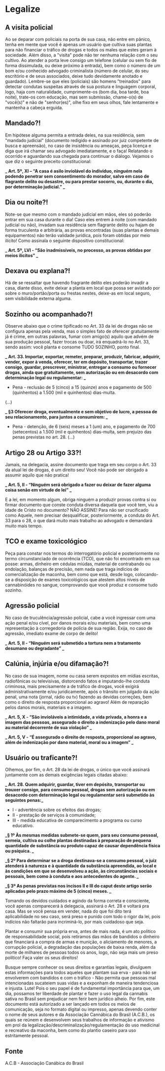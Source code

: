# Legalize

## A visita policial

Ao se deparar com policiais na porta de sua casa, não entre em pânico, tenha em mente que você é
apenas um usuário que cultiva suas plantas para não financiar o tráfico de drogas e todos os males que
estes geram à sociedade. Além disso, a "visita" pode não ter nenhuma relação com o seu cultivo.
Ao atender a porta leve consigo um telefone (celular ou sem fio de forma dissimulada, ou deixe
próximo à entrada), bem como o número de um bom e/ou conhecido advogado criminalista (número
de celular, do seu escritório e de seus associados, deixe tudo devidamente anotado e guardado).
Lembre-se que eles (policiais) são homens "treinados" para detectar condutas suspeitas através de
sua postura e linguagem corporal, logo, haja com naturalidade, cumprimente-os (bom dia, boa tarde,
boa noite), trate-os com educação, mas sem submissão, chame-o(s) de "você(s)" e não de "senhor(es)",
olhe fixo em seus olhos, fale lentamente e mantenha a cabeça erguida.

## Mandado?!

Em hipótese alguma permita a entrada deles, na sua residência, sem "mandado judicial" (documento
redigido e assinado por juiz competente de busca e apreensão), no caso de insistência ou ameaças,
peça licença e diga que irá chamar seu advogado imediatamente, e o faça! Relatando o ocorrido e
aguardando sua chegada para continuar o diálogo. Vejamos o que diz o seguinte preceito constitucional:

**_
Art. 5º, XI – “A casa é asilo inviolável do indivíduo, ninguém nela podendo penetrar sem consentimento do morador, salvo em caso de flagrante delito ou desastre, ou para prestar socorro, ou, durante o dia, por determinação judicial.”
_**

## Dia ou noite?!

Note-se que mesmo com o mandado judicial em mãos, eles só poderão entrar em sua casa
durante o dia! Caso eles entrem à noite (com mandado judicial ou não), invadam sua residência
sem flagrante delito ou hajam de forma truculenta e arbitrária, as provas encontradas (suas
plantas e demais equipamentos) não terão validade jurídica, pois foram obtidas por meio ilícito!
Como assinala o seguinte dispositivo constitucional:

**_
Art. 5º, LVI - “São inadmissíveis, no processo, as provas obtidas por meios ilicitos”
_**

## Dexava ou explana?!

Há de se ressaltar que havendo fragrante delito eles poderão invadir a casa, diante disso, evite deixar a
planta em local que possa ser avistado por sobre o muro/portão/porta ou frestas nestes, deixe-as em
local seguro, sem visibilidade externa alguma.

## Sozinho ou acompanhado?!

Observe abaixo que o crime tipificado no Art. 33 da lei de drogas não se configura apenas pela venda,
mas o simples fato de oferecer gratuitamente já é crime, em outras palavras, fumar com amigo(s) aquilo
que advém de sua produção pessoal, fazer trocas ou doar, irá enquadrá-lo no Art. 33, sendo assim:
você planta e consome TUDO SOZINHO, ponto final.

**_
Art. 33.  Importar, exportar, remeter, preparar, produzir, fabricar, adquirir, vender, expor à venda, oferecer, ter em depósito, transportar, trazer consigo, guardar, prescrever, ministrar, entregar a consumo ou fornecer drogas, ainda que gratuitamente, sem autorização ou em desacordo com determinação legal ou regulamentar:
_**
    
- Pena - reclusão de 5 (cinco) a 15 (quinze) anos e pagamento de 500 (quinhentos) a 1.500 (mil e quinhentos) dias-multa.

(...)

**_
§3  Oferecer droga, eventualmente e sem objetivo de lucro, a pessoa de seu relacionamento, para juntos a consumirem:
_**
    
- Pena - detenção, de 6 (seis) meses a 1 (um) ano, e pagamento de 700 (setecentos) a 1.500 (mil e quinhentos) dias-multa, sem prejuízo das penas previstas no art. 28.
(...)

## Artigo 28 ou Artigo 33?!

Jamais, na delegacia, assine documento que traga em seu corpo o Art. 33 da atual lei de drogas, é um
direito seu! Você não pode ser obrigado a assumir aquilo que não pratica!

**_
Art. 5, II - “Ninguém será obrigado a fazer ou deixar de fazer alguma coisa senão em virtude de lei”
_**

E a lei, em momento algum, obriga ninguém a produzir provas contra si ou firmar documento que
conste conduta diversa daquela que você tem, viu a idade de Cristo no documento? NÃO ASSINE!
Para não ser crucificado como Aquele, nem precisar desqualificar, posteriormente, a conduta do
Art. 33 para o 28, o que dará muito mais trabalho ao advogado e demandará muito mais tempo.

## TCO e exame toxicológico

Peça para constar nos termos do interrogatório policial e posteriormente no termo circunstanciado de
ocorrência (TCO), que não foi encontrado em sua posse: armas, dinheiro em cédulas miúdas, material
de contrabando ou endolação, balanças de precisão, nem nada que traga indícios de comercialização
de maconha, bem como que está, desde logo, colocando-se a disposição de exames toxicológicos que
atestem altos níveis de cannabinóides no sangue, comprovando que você produz e consome tudo
sozinho.

## Agressão policial

No caso de truculência/agressão policial,
cabe a você ingressar com uma ação
penal e/ou cível, por danos morais e/ou
materiais, bem como uma representação à
corregedoria de polícia de sua região. Exija,
no caso de agressão, imediato exame de
corpo de delito!

**_
Art. 5, II - “Ninguém será submetido a tortura nem a tratamento desumano ou degradante”
_**

## Calúnia, injúria e/ou difamação?!

No caso de sua imagem, nome ou casa serem expostos em mídias escritas, radiofônicas ou televisivas,
distorcendo fatos e imputando-lhe conduta criminosa, mais precisamente a de tráfico de drogas, você
exigirá administrativamente e/ou juridicamente, após o trânsito em julgado da ação penal, uma
nota (jornal, rádio ou tv) fazendo as devidas correções, bem como o direito de resposta proporcional
ao agravo! Além de reparação pelos danos morais, materiais e a imagem.

**_
Art. 5, X - “São invioláveis a intimidade, a vida privada, a honra e a imagem das pessoas, assegurado o direito a indenização
pelo dano moral au material decorrente de sua violação”
_**

**_
Art. 5, V - “É assegurado o direito de resposta, proporcional ao agravo, além de indenização por dano material,
moral ou a imagem”
_**

## Usuário ou traficante?!

Olhemos, por fim, o Art. 28 da lei de drogas, o único
que você assinará juntamente com as demais
exigências legais citadas abaixo:

**_
Art. 28. Quem adquirir, guardar, tiver em depósito, transportar ou trouxer consigo, para consumo pessoal, drogas sem autorização ou em desacordo com determinação legal ou regulamentar será submetido às seguintes penas:_**

- I - advertência sobre os efeitos das drogas;
- II - prestação de serviços à comunidade;
- III - medida educativa de comparecimento a programa ou curso educativo. 

**_§ 1º Às mesmas medidas submete-se quem, para seu consumo pessoal, semeia, cultiva ou colhe plantas destinadas à preparação de pequena quantidade de substância ou produto capaz de causar dependência física ou psíquica. _**

**_§ 2º Para determinar se a droga destinava-se a consumo pessoal, o juiz atenderá à natureza e à quantidade da substância apreendida, ao local e às condições em que se desenvolveu a ação, às circunstâncias sociais e pessoais, bem como à conduta e aos antecedentes do agente. _**

**_§ 3º As penas previstas nos incisos II e III do caput deste artigo serão aplicadas pelo prazo máximo de 5 (cinco) meses. _**

Tomando os devidos cuidados e agindo da forma
correta e consciente, você apenas comparecerá à
delegacia, assinará o Art. 28 e voltará pra casa.
Mas se você pensa em vender, nada do que foi dito
terá aplicabilidade no seu caso, será preso e punido
com todo o rigor da lei, pois indícios não faltarão para
incriminá-lo, por mais cuidadoso que seja.

Plantar e consumir sua própria erva, antes de mais nada, é um ato político de responsabilidade social,
pois retiramos das mãos de bandidos o dinheiro que financiará a compra de armas e munição,
o aliciamento de menores, a corrupção policial, a degradação das populações de baixa renda, além da
morte de milhares de pessoas todos os anos, logo, não seja mais um preso político! Faça valer os seus
direitos!

Busque sempre conhecer os seus direitos e garantias legais, divulguem estas informações para todos
aqueles que plantam sua erva - para não se envolverem com bandidos e com o tráfico - Não permita
que pessoas mal intencionadas sucateiem suas vidas e a exponham de maneira tendenciosa e injusta.
Lute! Pois o seu papel é de fundamental importância para que, um dia, possamos ter liberdade de
plantar e fazer o uso legal da cannabis sativa no Brasil sem prejudicar nem ferir bem jurídico alheio.
Por fim, este documento está autorizado a ser lançado em todos os meios de comunicação, seja no
formato digital ou impresso, apenas devendo conter o nome de seus autores e da Associação Cannábica do Brasil (A.C.B.), os quais se reúnem e desenvolvem seus trabalhos de informação e ativismo em prol da legalização/descriminalização/regulamentação do uso medicinal
e recreativo da maconha, bem como do plantio caseiro para uso estritamente pessoal.

## Fonte

A.C.B - Associação Canábica do Brasil



